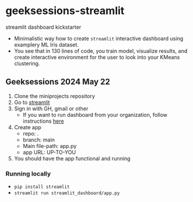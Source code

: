 # geeksessions-streamlit
streamlit dashboard kickstarter

* Minimalistic way how to create `streamlit` interactive dashboard using examplery ML Iris dataset. 
* You see that in 130 lines of code, you train model, visualize results, and create interactive environment for the user to look into your KMeans clustering.

## Geeksessions 2024 May 22
1. Clone the miniprojects repository
2. Go to [streamlit](https://streamlit.io)
3. Sign in with GH, gmail or other
    * If you want to run dashboard from your organization, follow instructions [here](https://docs.github.com/en/organizations/managing-oauth-access-to-your-organizations-data/about-oauth-app-access-restrictions)
4. Create app
    * repo: .
    * branch: main
    * Main file-path: app.py
    * app URL: UP-TO-YOU
5. You should have the app functional and running

### Running locally
* `pip install streamlit`
* `streamlit run streamlit_dashboard/app.py`